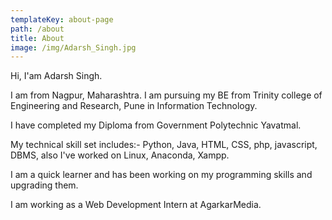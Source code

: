 ```yaml
---
templateKey: about-page
path: /about
title: About
image: /img/Adarsh_Singh.jpg
---
```

Hi, I'am Adarsh Singh.

I am from Nagpur, Maharashtra. I am pursuing my BE from Trinity college of Engineering and Research, Pune in Information Technology.

I have completed my Diploma from Government Polytechnic Yavatmal.

My technical skill set includes:- Python, Java, HTML, CSS, php, javascript, DBMS, also I've worked on Linux, Anaconda, Xampp.

I am a quick learner and has been working on my programming skills and upgrading them.

I am working as a Web Development Intern at AgarkarMedia.